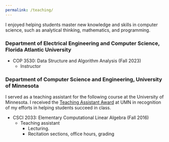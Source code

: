 ```yaml
---
permalink: /teaching/
---
```


I enjoyed helping students master new knowledge and skills in computer science, such as analytical thinking, mathematics, and programming.

### Department of Electrical Engineering and Computer Science, Florida Atlantic University
- COP 3530: Data Structure and Algorithm Analysis (Fall 2023)
  - Instructor

### Department of Computer Science and Engineering, University of Minnesota
I served as a teaching assistant for the following course at the University of Minnesota. I received the [Teaching Assistant Award](https://cse.umn.edu/cs/riedl-memorial-fund) at UMN in recognition of my efforts in helping students succeed in class.

- CSCI 2033: Elementary Computational Linear Algebra (Fall 2016)
  - Teaching assistant
    - Lecturing.
    - Recitation sections, office hours, grading
